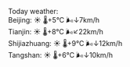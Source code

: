 Today weather:  
Beijing: ☀️ 🌡️+5°C 🌬️↓7km/h  
Tianjin: ☀️ 🌡️+8°C 🌬️↙22km/h  
Shijiazhuang: ☀️ 🌡️+9°C 🌬️↓12km/h  
Tangshan: ☀️ 🌡️+6°C 🌬️↓10km/h  

